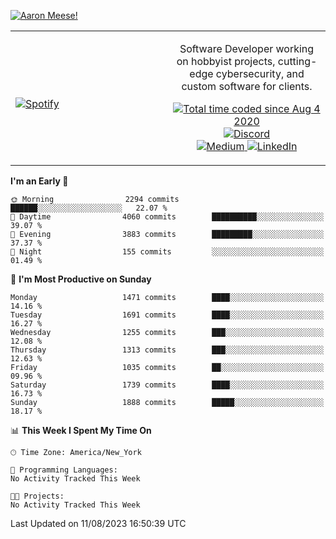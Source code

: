 [![Aaron Meese!](https://user-images.githubusercontent.com/17814535/88975338-a2aabf00-d27f-11ea-963f-8a19608716b4.png)](https://github.com/ajmeese7/readme-ascii "README ASCII")

<!-- Modified from project here: https://github.com/novatorem/novatorem -->
<table width="100%">
  <tr>
  <td width="50%">

&nbsp; <br> [![Spotify](https://ajmeese7.vercel.app/api/spotify)](https://open.spotify.com/user/ajmeese)

  </td>
  <td width="50%">
    <p align="center">
    Software Developer working on hobbyist projects, cutting-edge cybersecurity, and custom software for clients.
    </p>
    <p align="center">
      <a href="https://wakatime.com/@f726891d-3b02-46cd-9b60-e8c59f9e2b14">
        <img src="https://wakatime.com/badge/user/f726891d-3b02-46cd-9b60-e8c59f9e2b14.svg" alt="Total time coded since Aug 4 2020" title="WakaTime" />
      </a>
      <a href="http://link.aaronmeese.com/discord">
        <img src="https://img.shields.io/badge/discord-ajmeese7%234835-369?style=flat-square&logo=discord&logoColor=white&color=purple" alt="Discord" title="Discord">
      </a>
      <br />
      <a href="https://link.aaronmeese.com/medium">
        <img src="https://img.shields.io/badge/medium-ajmeese7-1DB954?style=flat-square&logo=medium&logoColor=white" alt="Medium" title="Medium">
      </a>
      <a href="https://link.aaronmeese.com/linkedin">
        <img src="https://img.shields.io/badge/linkedIn-aaronmeese-1DB954?style=flat-square&logo=linkedin&logoColor=white&color=blue" alt="LinkedIn" title="LinkedIn">
      </a>
    </p>
  </td>

</table>

[//]: <> (The `&nbsp;` is to have Aphelion take up more space)

<!--START_SECTION:waka-->
**I'm an Early 🐤** 

```text
🌞 Morning                2294 commits        ██████░░░░░░░░░░░░░░░░░░░   22.07 % 
🌆 Daytime                4060 commits        ██████████░░░░░░░░░░░░░░░   39.07 % 
🌃 Evening                3883 commits        █████████░░░░░░░░░░░░░░░░   37.37 % 
🌙 Night                  155 commits         ░░░░░░░░░░░░░░░░░░░░░░░░░   01.49 % 
```
📅 **I'm Most Productive on Sunday** 

```text
Monday                   1471 commits        ████░░░░░░░░░░░░░░░░░░░░░   14.16 % 
Tuesday                  1691 commits        ████░░░░░░░░░░░░░░░░░░░░░   16.27 % 
Wednesday                1255 commits        ███░░░░░░░░░░░░░░░░░░░░░░   12.08 % 
Thursday                 1313 commits        ███░░░░░░░░░░░░░░░░░░░░░░   12.63 % 
Friday                   1035 commits        ██░░░░░░░░░░░░░░░░░░░░░░░   09.96 % 
Saturday                 1739 commits        ████░░░░░░░░░░░░░░░░░░░░░   16.73 % 
Sunday                   1888 commits        █████░░░░░░░░░░░░░░░░░░░░   18.17 % 
```


📊 **This Week I Spent My Time On** 

```text
🕑︎ Time Zone: America/New_York

💬 Programming Languages: 
No Activity Tracked This Week

🐱‍💻 Projects: 
No Activity Tracked This Week
```


 Last Updated on 11/08/2023 16:50:39 UTC
<!--END_SECTION:waka-->
